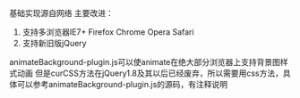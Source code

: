 基础实现源自网络
主要改进：
1. 支持多浏览器IE7+ Firefox Chrome Opera Safari
2. 支持新旧版jQuery

animateBackground-plugin.js可以使animate在绝大部分浏览器上支持背景图样式动画
但是curCSS方法在jQuery1.8及其以后已经废弃，所以需要用css方法，具体可以参考animateBackground-plugin.js的源码，有注释说明
